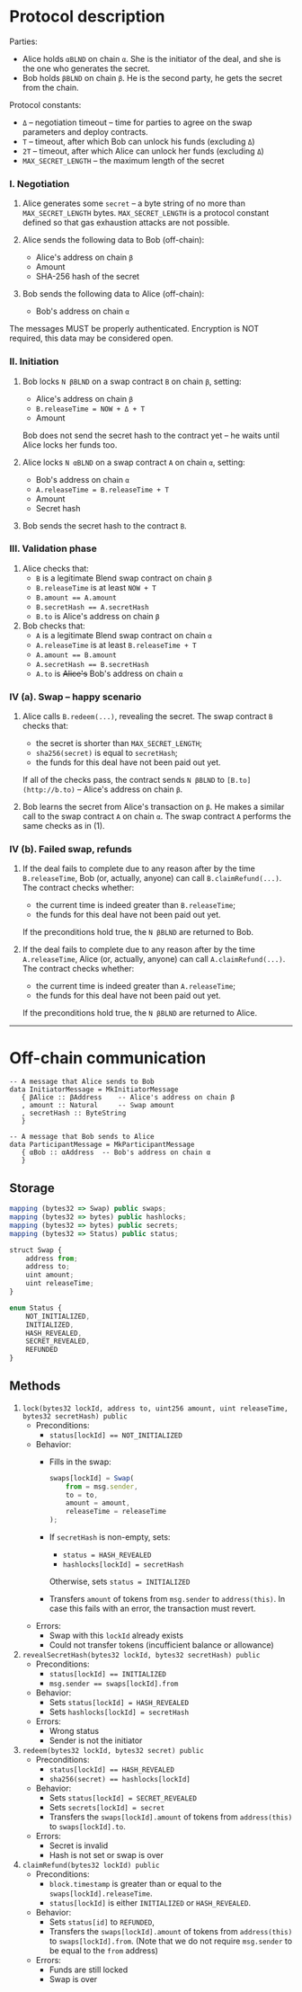 # Protocol description

Parties:

- Alice holds `αBLND` on chain `α`. She is the initiator of the deal, and she is the one who generates the secret.
- Bob holds `βBLND` on chain `β`. He is the second party, he gets the secret from the chain.

Protocol constants:

- `Δ` – negotiation timeout – time for parties to agree on the swap parameters and deploy contracts.
- `T` – timeout, after which Bob can unlock his funds (excluding `Δ`)
- `2T` – timeout, after which Alice can unlock her funds (excluding `Δ`)
- `MAX_SECRET_LENGTH` – the maximum length of the secret

### I. Negotiation

1. Alice generates some `secret` – a byte string of no more than `MAX_SECRET_LENGTH` bytes. `MAX_SECRET_LENGTH` is a protocol constant defined so that gas exhaustion attacks are not possible.
2. Alice sends the following data to Bob (off-chain):
    - Alice's address on chain `β`
    - Amount
    - SHA-256 hash of the secret

3. Bob sends the following data to Alice (off-chain):
    - Bob's address on chain `α`

The messages MUST be properly authenticated. Encryption is NOT required, this data may be considered open.

### II. Initiation

1. Bob locks `N βBLND` on a swap contract `B` on chain `β`, setting:
    - Alice's address on chain `β`
    - `B.releaseTime = NOW + Δ + T`
    - Amount

    Bob does not send the secret hash to the contract yet – he waits until Alice locks her funds too.

2. Alice locks `N αBLND` on a swap contract `A` on chain `α`, setting:
    - Bob's address on chain `α`
    - `A.releaseTime = B.releaseTime + T`
    - Amount
    - Secret hash
3. Bob sends the secret hash to the contract `B`.

### III. Validation phase

1. Alice checks that:
    - `B` is a legitimate Blend swap contract on chain `β`
    - `B.releaseTime` is at least `NOW + T`
    - `B.amount == A.amount`
    - `B.secretHash == A.secretHash`
    - `B.to` is Alice's address on chain `β`
2. Bob checks that:
    - `A` is a legitimate Blend swap contract on chain `α`
    - `A.releaseTime` is at least `B.releaseTime + T`
    - `A.amount == B.amount`
    - `A.secretHash == B.secretHash`
    - `A.to` is ~~Alice's~~ Bob's address on chain `α`

### IV (a). Swap – happy scenario

1. Alice calls `B.redeem(...)`, revealing the secret. The swap contract `B` checks that:
    - the secret is shorter than `MAX_SECRET_LENGTH`;
    - `sha256(secret)` is equal to `secretHash`;
    - the funds for this deal have not been paid out yet.

    If all of the checks pass, the contract sends `N βBLND` to `[B.to](http://b.to)` – Alice's address on chain `β`.

2. Bob learns the secret from Alice's transaction on `β`. He makes a similar call to the swap contract `A` on chain `α`. The swap contract `A` performs the same checks as in (1).

### IV (b). Failed swap, refunds

1. If the deal fails to complete due to any reason after by the time `B.releaseTime`, Bob (or, actually, anyone) can call `B.claimRefund(...)`. The contract checks whether:
    - the current time is indeed greater than `B.releaseTime`;
    - the funds for this deal have not been paid out yet.

    If the preconditions hold true, the `N βBLND` are returned to Bob.

2. If the deal fails to complete due to any reason after by the time `A.releaseTime`, Alice (or, actually, anyone) can call `A.claimRefund(...)`. The contract checks whether:
    - the current time is indeed greater than `A.releaseTime`;
    - the funds for this deal have not been paid out yet.

    If the preconditions hold true, the `N βBLND` are returned to Alice.

---

# Off-chain communication

```
-- A message that Alice sends to Bob
data InitiatorMessage = MkInitiatorMessage
   { βAlice :: βAddress    -- Alice's address on chain β
   , amount :: Natural     -- Swap amount
   , secretHash :: ByteString
   }
```

```
-- A message that Bob sends to Alice
data ParticipantMessage = MkParticipantMessage
   { αBob :: αAddress  -- Bob's address on chain α
   }
```

## Storage

```jsx
mapping (bytes32 => Swap) public swaps;
mapping (bytes32 => bytes) public hashlocks;
mapping (bytes32 => bytes) public secrets;
mapping (bytes32 => Status) public status;

struct Swap {
    address from;
    address to;
    uint amount;
    uint releaseTime;
}

enum Status {
    NOT_INITIALIZED,
    INITIALIZED,
    HASH_REVEALED,
    SECRET_REVEALED,
    REFUNDED
}
```

## Methods

1. `lock(bytes32 lockId, address to, uint256 amount, uint releaseTime, bytes32 secretHash) public`
    - Preconditions:
        - `status[lockId] == NOT_INITIALIZED`
    - Behavior:
        - Fills in the swap:

            ```jsx
            swaps[lockId] = Swap(
                from = msg.sender,
                to = to,
                amount = amount,
                releaseTime = releaseTime
            );
            ```

        - If `secretHash` is non-empty, sets:
            - `status = HASH_REVEALED`
            - `hashlocks[lockId] = secretHash`

            Otherwise, sets `status = INITIALIZED`

        - Transfers `amount` of tokens from `msg.sender` to `address(this)`. In case this fails with an error, the transaction must revert.
    - Errors:
        - Swap with this `lockId` already exists
        - Could not transfer tokens (incufficient balance or allowance)
2. `revealSecretHash(bytes32 lockId, bytes32 secretHash) public` 
    - Preconditions:
        - `status[lockId] == INITIALIZED`
        - `msg.sender == swaps[lockId].from`
    - Behavior:
        - Sets `status[lockId] = HASH_REVEALED`
        - Sets `hashlocks[lockId] = secretHash`
    - Errors:
        - Wrong status
        - Sender is not the initiator
3. `redeem(bytes32 lockId, bytes32 secret) public`
    - Preconditions:
        - `status[lockId] == HASH_REVEALED`
        - `sha256(secret) == hashlocks[lockId]`
    - Behavior:
        - Sets `status[lockId] = SECRET_REVEALED`
        - Sets `secrets[lockId] = secret`
        - Transfers the `swaps[lockId].amount` of tokens from `address(this)` to `swaps[lockId].to`.
    - Errors:
        - Secret is invalid
        - Hash is not set or swap is over
4. `claimRefund(bytes32 lockId) public`
    - Preconditions:
        - `block.timestamp` is greater than or equal to the `swaps[lockId].releaseTime`.
        - `status[lockId]` is either `INITIALIZED` or `HASH_REVEALED`.
    - Behavior:
        - Sets `status[id]` to `REFUNDED`,
        - Transfers the `swaps[lockId].amount` of tokens from `address(this)` to `swaps[lockId].from`. (Note that we do not require `msg.sender` to be equal to the `from` address)
    - Errors:
        - Funds are still locked
        - Swap is over

